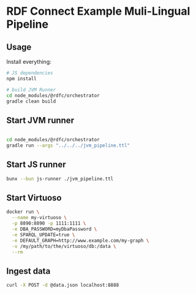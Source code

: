 # RDF Connect Example Muli-Lingual Pipeline 

## Usage

Install everything:
```bash
# JS dependencies
npm install

# build JVM Runner
cd node_modules/@rdfc/orchestrator
gradle clean build
```

## Start JVM runner
```bash

cd node_modules/@rdfc/orchestrator
gradle run --args "../../../jvm_pipeline.ttl"
```

## Start JS runner

```bash
bunx --bun js-runner ./jvm_pipeline.ttl
```

## Start Virtuoso
```bash
docker run \
  --name my-virtuoso \
  -p 8890:8890 -p 1111:1111 \
  -e DBA_PASSWORD=myDbaPassword \
  -e SPARQL_UPDATE=true \
  -e DEFAULT_GRAPH=http://www.example.com/my-graph \
  -v /my/path/to/the/virtuoso/db:/data \
  --rm
```
  
## Ingest data

```bash
curl -X POST -d @data.json localhost:8888
```
